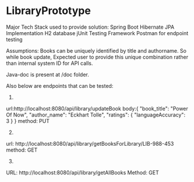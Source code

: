 # LibraryPrototype

Major Tech Stack used to provide solution:
Spring Boot
Hibernate JPA Implementation
H2 database
jUnit Testing Framework
Postman for endpoint testing

Assumptions:
Books can be uniquely identified by title and authorname. 
So while book update, Expected user to provide this unique combination rather than internal system ID for API calls.

Java-doc is present at /doc folder.

Also below are endpoints that can be tested:

1. 
url:http://localhost:8080/api/library/updateBook
body:{
    "book_title": "Power Of Now",
    "author_name": "Eckhart Tolle",
    "ratings": { "languageAccuracy": 3 }
}
method: PUT


2. 
url: http://localhost:8080/api/library/getBooksForLibrary/LIB-988-453
method: GET

3. 
URL: http://localhost:8080/api/library/getAllBooks
Method: GET